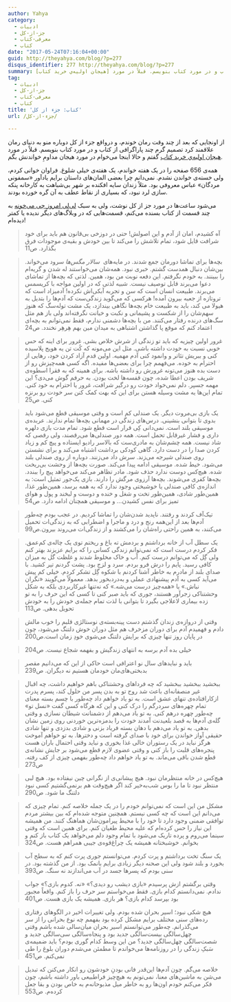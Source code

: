 ```yaml
---
author: Yahya
category:
  - ادبیات
  - جز-از-کل
  - معرفی-کتاب
  - کتاب
date: "2017-05-24T07:16:04+00:00"
guid: http://theyahya.com/blog/?p=277
disqus_identifier: 277 http://theyahya.com/blog/?p=277
summary: از اونجایی که بعد از چند وقت رمان خوندم، و در‌واقع جزء از کل دوباره منو به دنیای رمان علاقمند کرد تصمیم گرم چند پاراگرافی از کتاب و در مورد کتاب بنویسم. قبلاً در مورد [هیجان اولیه‌ي خرید کتاب](http://ysarbabi.ir/blog/2017/05/a-story-of-tehran-and-paradise/) گفتم و حالا اینجا می‌خوام در مورد هیجان مداومِ خواندنش بگم.
tag:
  - ادبیات
  - جز-از-کل
  - معرفی-کتاب
  - کتاب
title: 'کتاب: جزء از کل'
url: /جزء-از-کل/

---
```

از اونجایی که بعد از چند وقت رمان خوندم، و در‌واقع جزء از کل دوباره منو به دنیای رمان علاقمند کرد تصمیم گرم چند پاراگرافی از کتاب و در مورد کتاب بنویسم. قبلاً در مورد [هیجان اولیه‌ي خرید کتاب](http://ysarbabi.ir/blog/2017/05/a-story-of-tehran-and-paradise/) گفتم و حالا اینجا می‌خوام در مورد هیجان مداومِ خواندنش بگم.

همه‌ی 656 صفحه را در یک هفته خواندم، یک هفته‌ی خیلی شلوغ. فراوان خوانی کردم، ولی خسته‌ی خواندن نشدم. نمی‌دانم چرا بعضی المان‌های داستان برایم یاد‌آور «سمفونی مردگان» عباس معروفی بود. مثلاً زندان سایه افکنده بر شهر بی‌شباهت به کارخانه پنکه سازی لرد نبود، که بسیاری از نقاط عطف به آن گره خورده بودند.

می‌شود ساعت‌ها در مورد جز از کل نوشت، ولی به سبک [لی‌لی امروز چی می‌خونه](http://whatlilireadstoday.persianblog.ir/) به چند قسمت از کتاب بسنده می‌‌کنم، قسمت‌هایی که در وبلاگ‌های دیگر ندیده یا کمتر دیده‌ام!

> آه کشیدم، امان از آدم و این اصولش! حتی در دوزخی بی‌قانون هم باید برای خود شرافت قایل شود، تمام تلاشش را می‌کند تا بین خودش و بقیه‌ی موجودات فرق بگذارد. ص11

> بچه‌ها برای تماشا دورمان جمع شدند. در مایه‌های  _سالار مگس‌ها_ سرود می‌خواند. بین‌شان دنبال همدست گشتم. خبری نبود. همه‌شان می‌خواستند له شدن و گریه‌ام را ببینند. به خودم نگرفتم. این دفعه نوبت من بود، همین. لذتی که بچه‌ها از تماشای دعوا می‌برند قابل توصیف نیست. شبیه لذتی که در اولین مواجه با کریسمس می‌برند. طبیعت انسان است که سن و تجربه آبکی‌اش نکرده! آدمیزاد است که تروتازه از جعبه بیرون آمده! هرکسی که می‌گوید زندگی‌ست که آدم‌ها را بتدیل به هیولا می کند، باید به طبیعت خام بچه‌ها نگاهی بیندازد، یک مشت توله‌سگ که هنوز سهم‌شان را از شکست و پشیمانی و نکبت و خیانت نگرفته‌اند ولی باز هم مثل سگ‌های درنده رفتار می‌کنند. من با بچه‌ها دشمنی ندارم، فقط نمی‌توانم به بچه‌ای اعتماد کنم که موقع پا گذاشتن اشتباهی به میدان مین بهم هِرهِر نخندد. ص24

> غرور اولین چیزیه که باید تو زندگی از شرش خلاص بشی. غرور برای اینه که حس خوبی نسبت به خودت داشته باشی. مثل این می‌مونه که کُت تن یه هویج پلاسیده کنی و ببریش تئاتر و وانمود کنی آدم مهمیه. اولین قدمِ آزاد کردن خود، رهایی از احترام به خوده. می‌فهمم چرا برای بعضی‌ها مفیده. اگه کسی همه‌چیزش رو از دست بده هنوز می‌تونه غرورش رو داشته باشه. برای همینه که به فقرا اسطوه‌ی شریف بودن اعطا شده، چون قفسه‌ها لخت بودن. به حرفم گوش می‌دی؟ این مهمه جسپر. دلم نمی‌خواد خودت رو درگیر شرافت، غرور یا احترام به خود کنی. تمام این‌ها یه مشت وسیله هستن برای این که بهت کمک کنن سر خودت رو برنزه کنی. ص25

> یک بازی بی‌مروت دیگر. یک صندلی کم است و وقتی موسیقی قطع می‌شود باید بدوی تا بتوانی بنشینی. درس‌‌های زندگی در مهمانی بچه‌ها تمام ندارند. عربده‌ی موسیقی بلند است. نمی‌دانی کِی قرار است قطع شود. تمام مدت بازی دلهره داری و فشار غیرقابل تحمل است. همه دور صندلی‌ها می‌رقصند، ولی رقصی که شاد نیست. همه چشم‌شان به مادری‌ست که بالاسر رادیو ایستاده و پیچ کم و زیاد کردن صدا را در دست دارد. گاهی کودکی برداشت اشتباه می‌کند و برای نشستن روی صندلی شیرجه می‌زند. سرش داد می‌زنند. دوباره از روی صندلی بلند می‌شود. خیط شده. موسیقی ادامه پیدا می‌کند. صورت بچه‌ها از وحشت بی‌ریخت شده. هیچ‌کس دوست ندارد حذف شود. مادر تظاهر می‌کند می‌خواهد پیچ را ببندد. بچه‌ها کفری می‌شوند. بچه‌ها آرزوی مرگش را دارند. بازی یک‌جور تمثیل است: به اندازه‌ی کافی صندلی یا خوشبختی وجود ندارد که به همه برسد، همین‌طور غذا، همین‌طور شادی، همین‌طور تخت و شغل و خنده و دوست و لبخند و پول و هوای تمیز برای نفس کشیدن… و موسیقی همچنان ادامه دارد. ص54

> تیک‌آف کردند و رفتند. ناپدید شدن‌شان را تماشا کردیم. در عجب بودم چه‌طور آدم‌‌ها بعد از این‌همه رنج و درد و ماجرا و اضطرابی که به زندگی‌ات تحمیل می‌کنند، به همین راحتی راه‌شان را می‌کشند و از زندگی‌ات می‌روند بیرون.ص99

> یک سطل آب از خانه برداشتم و بردمش ته باغ و ریختم توی یک چاله‌ی کم‌عمق. فکر کردم درست است که نمی‌توانم زندگی کسانی را که برایم عزیزند بهتر کنم ولی گِل که می‌توانم درست کنم. آب و خاک مخلوط شدند و غلظت گل به میزان کافی رسید. پایم را درش فرو بردم. سرد و لزج بود. پشت گردنم تیر کشید. با صدای بلند از مادرم به خاطر آشنا کردنم با شکوه گِل تشکر کردم. خیلی کم پیش می‌آید کسی به آدم پیشنهادی عملی و به‌دردبخور بدهد. معمولاً می‌گویند «نگران نباش.» یا «همه‌چیز درست می‌شه.» که نه‌تنها غیرکاربردی بلکه به شکل وحشتناکی زجر‌آور هستند، جوری که باید صبر کنی تا کسی که این حرف را به تو زده بیماری لاعلاجی بگیرد تا بتوانی با لذت تمام جمله‌ی خودش را به خودش تحویل بدهی. ص113

> وقتی از دروازه‌ی زندان گذشتم دست پینه‌بسته‌ی نوستالژی قلبم را خوب مالش دادم و فهمیدم آدم برای دوران مزخرف هم مثل دوران خوش دلتنگ می‌شود، چون در پایان روز تنها چیزی که برایش دلتنگ می‌شوی خودِ زمان است.ص200

> خیلی بده آدم برسه به انتهای زندگیش و بفهمه شجاع نیست. ص204

> باید و نبایدهای سال نو اعترافی است حاکی از این که می‌دانیم مقصر بدبختی‌های‌مان خودمان هستیم نه دیگران. ص239

> ببخشید ببخشید ببخشید که چه فرداهای وحشتناکی باهم خواهیم داشت، چه اقبال غیر منصفانه‌ای باعث شد روح تو به بدن پسر من حلول کند، پسرم پدرت ازکارافتاده‌ی تنهای عشق است. به تو یاد خواهم داد چه‌طور با چسم بسته معنای تمام چهره‌های سردرگم را درک کنی و این که هرگاه کسی گفت «نسل تو» چه‌طور چهره درهم کنی. به تو یاد می‌دهم از دشمنانت شیطان نسازی و وقتی گله‌ی آدم‌ها به قصد بلعیدنت آمدند خودت را بدمزه‌ترین خوردنی روی زمین نشان بدهی. به تو یاد می‌دهم با دهان بسته فریاد بزنی و شادی بدزدی و تنها شادی حقیقی آواز خواندن برای خود با صدای گرفته است و دخترها. به تو خواهم آموخت هرگز نباید در یک رستوران خالی غذا بخوری و نباید وقتی احتمال باران هست پنجره‌های قلبت را باز کنی و وقتی عضوی لازم قطع می‌شود بر جایش نشانه‌ی قطع شدن باقی می‌ماند. به تو یاد خواهم داد چه‌طور بفهمی چیزی از کف رفته. ص273

> هیچ‌کس در خانه منتظرمان نبود. هیچ پیشانی‌ی از نگرانی چین نیفتاده بود. هیچ لبی منتظر نبود تا ما را بوس شب‌به‌خیر کند اگر هیچ‌وقت هم برنمی‌گشتیم کسی نبود دلتنگ ما شود. ص290

> مشکل من این است که نمی‌توانم خودم را در یک جمله خلاصه کنم. تمام چیزی که می‌دانم این است که چه کسی نیستم. همچنین متوجه شده‌ام که بین بیشتر مردم توافقی ضمنی وجود دارد تا خود را با محیط پیرامون‌شان هماهنگ کنند. من همیشه این نیاز را حس کرده‌ام که علیه محیط طغیان کنم. برای همین است که وقتی سینما می‌روم و پرده تاریک می‌شود با تمام وجود دلم می‌خواهد یک کتاب باز کنم و بخوانم. خوشبختانه همیشه یک چراغ‌قوه‌ی جیبی همراهم هست. ص324

> یک سنگ تخت برداشتم و پرت کردم. می‌توانستم جوری پرت کنم که به سطح آب بخورد و بلند شود ولی این صحنه دیگر زیادی برایم بانمک بود. از من گذشته بود. در سنی بودم که پسرها جسد در آب می‌اندازند نه سنگ. ص393

> وقتی برگشتم ازش پرسیدم «بازی دیشب رو دیدی؟»
> «نه. کدوم بازی؟»
> جواب ندادم. نمی‌دانستم کدام بازی. فقط می‌خواستم سر حرف را باز کنم. واقعاً مجبور بود بپرسد کدام بازی؟ هر بازی. همیشه یک بازی هست. ص401

> هیچ شکی نبود؛ اسیر بحران شده بودم. ولی تغییرات اخیر در الگوهای رفتاری رده‌های سنی مختلف برایم مشکل کرده بود بفهمم چه نوع بحرانی را از سر می‌گذرانم. چه‌طور می‌توانستم اسیر بحران میان‌سالی شده باشم وقتی چهل‌سالگی بیست‌سالگی جدید بود و پنجاه‌سالگی سی‌سالگی جدید و شصت‌سالگی چهل‌سالگی جدید؟ من این وسط کدام گوری بودم؟ باید ضمیمه‌ی سَبکِ زندگی را در روزنامه‌ها می‌خواندم تا مطمئن می‌شدم دوران بلوغ را طی نمی‌کنم. ص451

> خلاصه می‌گم. چون آدم‌ها این‌قدر فانی بودنِ خودشون رو انکار می‌کنن که تبدیل می‌شن به ماشین‌های معنا، نمی‌تونم به هیچ‌چیز فراطبیعی باور داشته باشم، چون فکر می‌کنم خودم اون‌ها رو به خاطر میل مذبوحانه‌م به خاص بودن و بقا جعل کرده‌م. ص553
